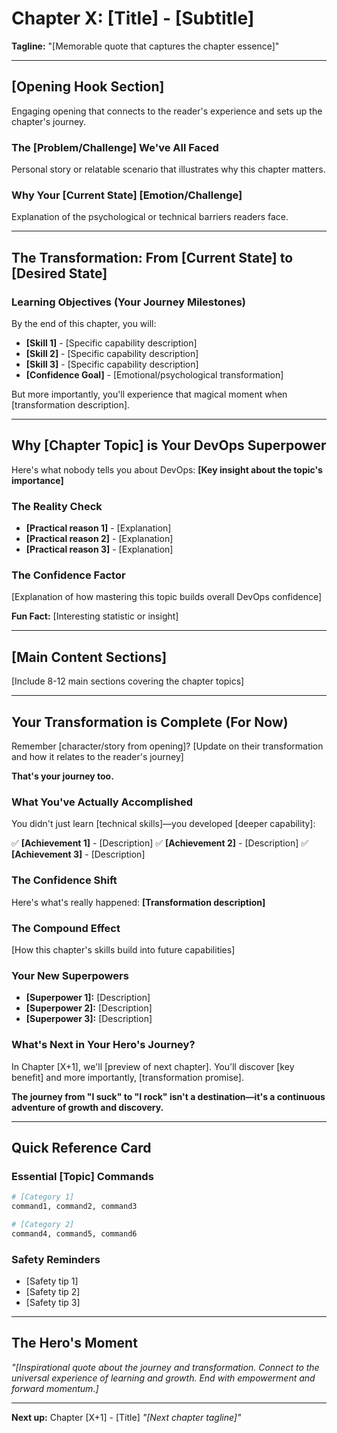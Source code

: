 # Chapter X: [Title] - [Subtitle]

**Tagline:** "[Memorable quote that captures the chapter essence]"

---

## [Opening Hook Section]

Engaging opening that connects to the reader's experience and sets up the chapter's journey.

### The [Problem/Challenge] We've All Faced

Personal story or relatable scenario that illustrates why this chapter matters.

### Why Your [Current State] [Emotion/Challenge]

Explanation of the psychological or technical barriers readers face.

---

## The Transformation: From [Current State] to [Desired State]

### Learning Objectives (Your Journey Milestones)

By the end of this chapter, you will:
- **[Skill 1]** - [Specific capability description]
- **[Skill 2]** - [Specific capability description]
- **[Skill 3]** - [Specific capability description]
- **[Confidence Goal]** - [Emotional/psychological transformation]

But more importantly, you'll experience that magical moment when [transformation description].

---

## Why [Chapter Topic] is Your DevOps Superpower

Here's what nobody tells you about DevOps: **[Key insight about the topic's importance]**

### The Reality Check

- **[Practical reason 1]** - [Explanation]
- **[Practical reason 2]** - [Explanation]
- **[Practical reason 3]** - [Explanation]

### The Confidence Factor

[Explanation of how mastering this topic builds overall DevOps confidence]

**Fun Fact:** [Interesting statistic or insight]

---

## [Main Content Sections]

[Include 8-12 main sections covering the chapter topics]

---

## Your Transformation is Complete (For Now)

Remember [character/story from opening]? [Update on their transformation and how it relates to the reader's journey]

**That's your journey too.**

### What You've Actually Accomplished

You didn't just learn [technical skills]—you developed [deeper capability]:

✅ **[Achievement 1]** - [Description]
✅ **[Achievement 2]** - [Description]
✅ **[Achievement 3]** - [Description]

### The Confidence Shift

Here's what's really happened: **[Transformation description]**

### The Compound Effect

[How this chapter's skills build into future capabilities]

### Your New Superpowers

- **[Superpower 1]:** [Description]
- **[Superpower 2]:** [Description]
- **[Superpower 3]:** [Description]

### What's Next in Your Hero's Journey?

In Chapter [X+1], we'll [preview of next chapter]. You'll discover [key benefit] and more importantly, [transformation promise].

**The journey from "I suck" to "I rock" isn't a destination—it's a continuous adventure of growth and discovery.**

---

## Quick Reference Card

### Essential [Topic] Commands
```bash
# [Category 1]
command1, command2, command3

# [Category 2]
command4, command5, command6
```

### Safety Reminders
- [Safety tip 1]
- [Safety tip 2]
- [Safety tip 3]

---

## The Hero's Moment

*"[Inspirational quote about the journey and transformation. Connect to the universal experience of learning and growth. End with empowerment and forward momentum.]*

---

**Next up:** Chapter [X+1] - [Title]
*"[Next chapter tagline]"*